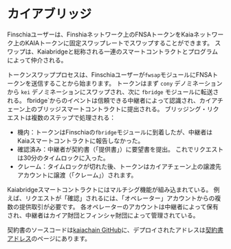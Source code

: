 # カイアブリッジ

Finschiaユーザーは、Finshiaネットワーク上のFNSAトークンをKaiaネットワーク上のKAIAトークンに固定スワップレートでスワップすることができます。 スワップは、Kaiabridgeと総称される一連のスマートコントラクトとプログラムによって仲介される。

トークンスワッププロセスは、Finschiaユーザーが`fwsap`モジュールにFNSAトークンを送信することから始まります。 トークンはまず `cony` デノミネーションから `kei` デノミネーションにスワップされ、次に `fbridge` モジュールに転送される。 fbridge\`からのイベントは信頼できる中継者によって認識され、カイアチェーン上のブリッジスマートコントラクトに提出される。 ブリッジング・リクエストは複数のステップで処理される：

- 機内：トークンはFinschiaの`fbridge`モジュールに到着したが、中継者はKaiaスマートコントラクトに報告しなかった。
- 確認済み：中継者が契約書（「提供書」）に要望書を提出。 これでリクエストは30分のタイムロックに入った。
- クレーム：タイムロックが切れた後、トークンはカイアチェーン上の譲渡先アカウントに譲渡（「クレーム」）されます。

Kaiabridgeスマートコントラクトにはマルチシグ機能が組み込まれている。 例えば、リクエストが「確認」されるには、「オペレーター」アカウントからの複数の提供取引が必要です。 各オペレーターのアカウントは中継者によって保有され、中継者はカイア財団とフィンシャ財団によって管理されている。

契約書のソースコードは[kaiachain GitHub](https://github.com/kaiachain/kaia/tree/dev/contracts/contracts/system_contracts/kaiabridge)に、デプロイされたアドレスは[契約書アドレス](https://docs.kaia.io/references/contract-addresses/)のページにあります。

